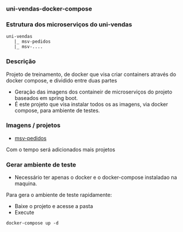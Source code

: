 ### uni-vendas-docker-compose

### Estrutura dos microserviços do uni-vendas

```shell
uni-vendas
   |_ msv-pedidos
   |_ msv-....
```

### Descrição

Projeto de treinamento, de docker que visa criar containers através do docker compose, e dividido entre duas partes

- Geração das imagens dos containeir de microserviços do projeto baseados em spring boot.
- É este projeto que visa instalar todos os as imagens, via docker compose, para ambiente de testes.

### Imagens / projetos

- [msv-pedidos](https://github.com/Uniliva/msv-pedidos)

Com o tempo será adicionados mais projetos

### Gerar ambiente de teste

- Necessário ter apenas o docker e o docker-compose instaladao na maquina.

Para gera o ambiente de teste rapidamente:

- Baixe o projeto e acesse a pasta
- Execute

```shell
docker-compose up -d
```




